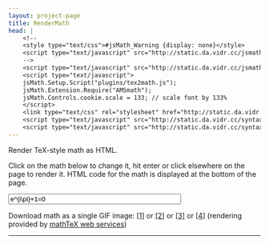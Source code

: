 ```yaml
---
layout: project-page
title: RenderMath
head: |
    <!--
    <style type="text/css">#jsMath_Warning {display: none}</style>
    <script type="text/javascript" src="http://static.da.vidr.cc/jsmath/plugins/noImageFonts.js"></script>
    -->
    <script type="text/javascript" src="http://static.da.vidr.cc/jsmath/jsMath.js"></script>
    <script type="text/javascript">
    jsMath.Setup.Script("plugins/tex2math.js");
    jsMath.Extension.Require("AMSmath");
    jsMath.Controls.cookie.scale = 133; // scale font by 133%
    </script>
    <link type="text/css" rel="stylesheet" href="http://static.da.vidr.cc/syntaxhighlighter/styles/shThemeDefault.css"></link>
    <script type="text/javascript" src="http://static.da.vidr.cc/syntaxhighlighter/scripts/shCore.js"></script>
    <script type="text/javascript" src="http://static.da.vidr.cc/syntaxhighlighter/scripts/shBrushXml.js"></script>
---
```


Render TeX-style math as HTML.

Click on the math below to change it, hit enter or click elsewhere on the page to render it. HTML code for the math is displayed at the bottom of the page.

<div class="centred">
    <div id="mathdisplay"></div>
    <input id="mathinput" class="centred" type="text" size="40" value="e^{i\pi}+1=0" />
</div>

Download math as a single GIF image:
<a href="http://www.problem-solving.be/cgi-bin/mathtex.cgi?" class="mathtexlink">[1]</a> or
<a href="http://www.openmaths.org/cgi-bin/mathtex.cgi?" class="mathtexlink">[2]</a> or
<a href="http://www.forkosh.dreamhost.com/mathtex.cgi?" class="mathtexlink">[3]</a> or
<a href="http://www.cyberroadie.org/cgi-bin/mathtex.cgi?" class="mathtexlink">[4]</a>
(rendering provided by <a href="http://www.forkosh.dreamhost.com/source_mathtex.html#webservice">mathTeX web services</a>)

<hr />

<div id="mathdiv"></div>

<script type="text/javascript">
// <![CDATA[
$('#mathdisplay').click(function() {
    $('#mathdisplay').hide();
    $('#mathinput').show();
    $('#mathinput').focus();
    return false;
});
$('#mathinput').blur(function() {
    var s = $('#mathinput').val();
    // make sure math contains something other than whitespace:
    if(s.match(/^\s*$/)) s = '\\ldots';
    
    $('#mathdisplay').text('$$ ' + s + ' $$');
    jsMath.ConvertTeX('mathdisplay');
    jsMath.ProcessBeforeShowing('mathdisplay');
    jsMath.Synchronize(function() {
        var html = $('#mathdisplay').html();
        html = html.match(/.{0,80}[> ]/g).join('\n'); // wrap html
        $('#mathdiv').html('<pre id="mathpre" class="brush:html"></pre>');
        $('#mathpre').text(html);
        SyntaxHighlighter.highlight();
    });
    
    $('.mathtexlink').each(function() {
        var server = $(this).attr('href').split('?',1)[0];
        $(this).attr('href', server + '?' + s);
    });
    
    $('#mathinput').hide();
    $('#mathdisplay').show();
});
$('input').live("keypress", function(e) {
    if(e.keyCode == 13) $(this).blur();
});
$('#mathinput').blur();
// ]]>
</script>
